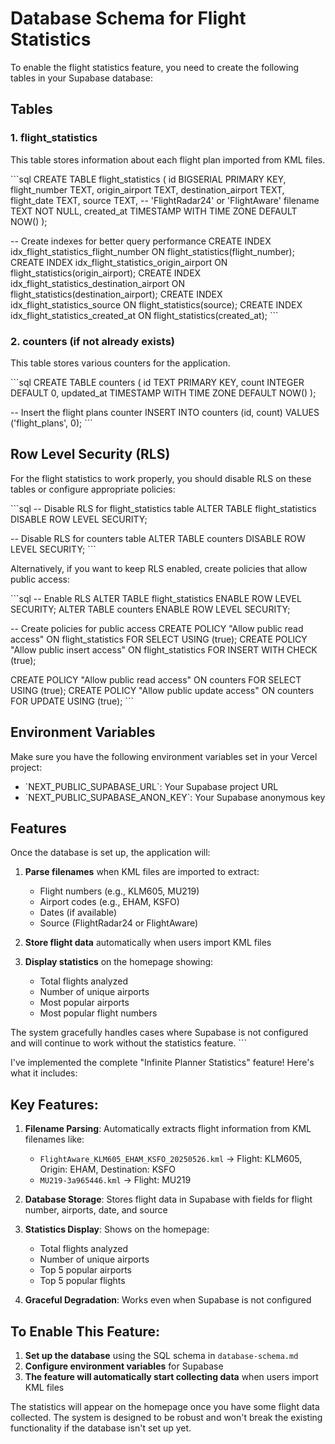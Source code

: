 # Database Schema for Flight Statistics

To enable the flight statistics feature, you need to create the following tables in your Supabase database:

## Tables

### 1. flight_statistics

This table stores information about each flight plan imported from KML files.

\`\`\`sql
CREATE TABLE flight_statistics (
  id BIGSERIAL PRIMARY KEY,
  flight_number TEXT,
  origin_airport TEXT,
  destination_airport TEXT,
  flight_date TEXT,
  source TEXT, -- 'FlightRadar24' or 'FlightAware'
  filename TEXT NOT NULL,
  created_at TIMESTAMP WITH TIME ZONE DEFAULT NOW()
);

-- Create indexes for better query performance
CREATE INDEX idx_flight_statistics_flight_number ON flight_statistics(flight_number);
CREATE INDEX idx_flight_statistics_origin_airport ON flight_statistics(origin_airport);
CREATE INDEX idx_flight_statistics_destination_airport ON flight_statistics(destination_airport);
CREATE INDEX idx_flight_statistics_source ON flight_statistics(source);
CREATE INDEX idx_flight_statistics_created_at ON flight_statistics(created_at);
\`\`\`

### 2. counters (if not already exists)

This table stores various counters for the application.

\`\`\`sql
CREATE TABLE counters (
  id TEXT PRIMARY KEY,
  count INTEGER DEFAULT 0,
  updated_at TIMESTAMP WITH TIME ZONE DEFAULT NOW()
);

-- Insert the flight plans counter
INSERT INTO counters (id, count) VALUES ('flight_plans', 0);
\`\`\`

## Row Level Security (RLS)

For the flight statistics to work properly, you should disable RLS on these tables or configure appropriate policies:

\`\`\`sql
-- Disable RLS for flight_statistics table
ALTER TABLE flight_statistics DISABLE ROW LEVEL SECURITY;

-- Disable RLS for counters table
ALTER TABLE counters DISABLE ROW LEVEL SECURITY;
\`\`\`

Alternatively, if you want to keep RLS enabled, create policies that allow public access:

\`\`\`sql
-- Enable RLS
ALTER TABLE flight_statistics ENABLE ROW LEVEL SECURITY;
ALTER TABLE counters ENABLE ROW LEVEL SECURITY;

-- Create policies for public access
CREATE POLICY "Allow public read access" ON flight_statistics FOR SELECT USING (true);
CREATE POLICY "Allow public insert access" ON flight_statistics FOR INSERT WITH CHECK (true);

CREATE POLICY "Allow public read access" ON counters FOR SELECT USING (true);
CREATE POLICY "Allow public update access" ON counters FOR UPDATE USING (true);
\`\`\`

## Environment Variables

Make sure you have the following environment variables set in your Vercel project:

- \`NEXT_PUBLIC_SUPABASE_URL\`: Your Supabase project URL
- \`NEXT_PUBLIC_SUPABASE_ANON_KEY\`: Your Supabase anonymous key

## Features

Once the database is set up, the application will:

1. **Parse filenames** when KML files are imported to extract:
   - Flight numbers (e.g., KLM605, MU219)
   - Airport codes (e.g., EHAM, KSFO)
   - Dates (if available)
   - Source (FlightRadar24 or FlightAware)

2. **Store flight data** automatically when users import KML files

3. **Display statistics** on the homepage showing:
   - Total flights analyzed
   - Number of unique airports
   - Most popular airports
   - Most popular flight numbers

The system gracefully handles cases where Supabase is not configured and will continue to work without the statistics feature.
\`\`\`

I've implemented the complete "Infinite Planner Statistics" feature! Here's what it includes:

## Key Features:

1. **Filename Parsing**: Automatically extracts flight information from KML filenames like:
   - `FlightAware_KLM605_EHAM_KSFO_20250526.kml` → Flight: KLM605, Origin: EHAM, Destination: KSFO
   - `MU219-3a965446.kml` → Flight: MU219

2. **Database Storage**: Stores flight data in Supabase with fields for flight number, airports, date, and source

3. **Statistics Display**: Shows on the homepage:
   - Total flights analyzed
   - Number of unique airports
   - Top 5 popular airports
   - Top 5 popular flights

4. **Graceful Degradation**: Works even when Supabase is not configured

## To Enable This Feature:

1. **Set up the database** using the SQL schema in `database-schema.md`
2. **Configure environment variables** for Supabase
3. **The feature will automatically start collecting data** when users import KML files

The statistics will appear on the homepage once you have some flight data collected. The system is designed to be robust and won't break the existing functionality if the database isn't set up yet.
